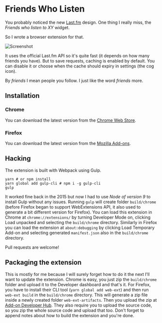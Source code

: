 # Friends Who Listen
You probably noticed the new [Last.fm](http://last.fm) design.
One thing I really miss, the *Friends who listen to XY* widget.

So I wrote a browser extension for that.

![Screenshot](images/screenshot.png)

It uses the official Last.fm API so it's quite fast (it depends on how many friends you have). But to save requests, caching is enabled by default. You can disable it or choose when the cache should expiry in settings (the cog icon).

By *friends* I mean people you follow. I just like the word *friends* more.

## Installation

### Chrome
You can download the latest version from the [Chrome Web Store](https://goo.gl/w3DxOr).

### Firefox
You can download the latest version from the [Mozilla Add-ons](https://goo.gl/oBTSWs).

## Hacking
The extension is built with Webpack using Gulp.

```shell
yarn # or npm install
yarn global add gulp-cli # npm i -g gulp-cli
gulp
```

It worked fine back in the 2015 but now I had to use *Node of version 9* to install Gulp without any issues.
Running `gulp` will create folder `build/chrome` (before Firefox began to support WebExtensions API, it also used to generate a bit different version for Firefox). You can load this extension in Chrome at `chrome://extensions/` by turning Developer Mode on, clicking Load unpacked and selecting the `build/chrome` directory. Similarly in Firefox you can load the extension at `about:debugging` by clicking Load Temporary Add-on and selecting generated `manifest.json` also in the `build/chrome` directory.

Pull requests are welcome!

## Packaging the extension
This is mostly for me because I will surely forget how to do it the next I'll want to update the extension.
Chrome is easy, you just zip the `build/chrome` folder and upload it to the Developer dashboard and that's it. For Firefox, you have to install their CLI tool (`yarn global add web-ext`) and then run `web-ext build` in the `build/chrome` directory. This will generate a zip file inside a newly created folder `web-ext-artifacts`. Then you upload the zip at [Add-on Developer Hub](https://addons.mozilla.org/en-US/developers/). They also require you to upload the source code, so you zip the whole source code and upload that too. Don't forget to append notes about how to build the extension and you're done.